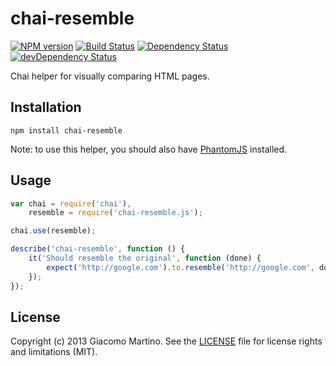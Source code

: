 # chai-resemble

[![NPM version](https://img.shields.io/npm/v/chai-resemble.svg)](https://www.npmjs.com/package/chai-resemble)
[![Build Status](https://img.shields.io/travis/giakki/chai-resemble/master.svg)](https://travis-ci.org/giakki/chai-resemble)
[![Dependency Status](https://img.shields.io/david/giakki/chai-resemble.svg)](https://david-dm.org/giakki/chai-resemble)
[![devDependency Status](https://img.shields.io/david/dev/giakki/chai-resemble.svg)](https://david-dm.org/giakki/chai-resemble#info=devDependencies)

Chai helper for visually comparing HTML pages.

## Installation

```shell
npm install chai-resemble
```

Note: to use this helper, you should also have [PhantomJS](https://github.com/Obvious/phantomjs) installed.

## Usage

```js
var chai = require('chai'),
    resemble = require('chai-resemble.js');

chai.use(resemble);

describe('chai-resemble', function () {
    it('Should resemble the original', function (done) {
        expect('http://google.com').to.resemble('http://google.com', done);
    });
});
```

## License
Copyright (c) 2013 Giacomo Martino. See the [LICENSE](/LICENSE.md) file for license rights and limitations (MIT).
